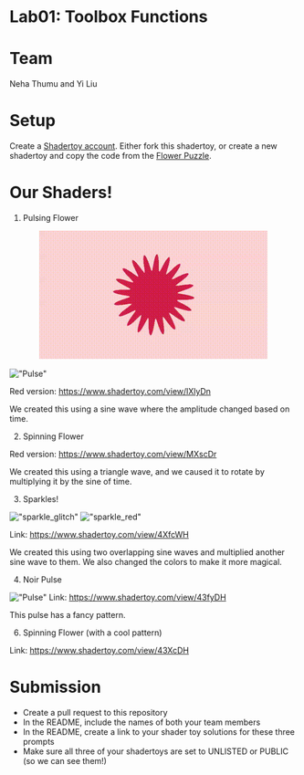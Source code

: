 # Lab01: Toolbox Functions

# Team 
Neha Thumu and Yi Liu 

# Setup 

Create a [Shadertoy account](https://www.shadertoy.com/). Either fork this shadertoy, or create a new shadertoy and copy the code from the [Flower Puzzle](https://www.shadertoy.com/view/NsVBzy).

# Our Shaders!

1. Pulsing Flower

<p align="center">
  <img src="https://github.com/thumun/lab01-toolbox-functions/blob/main/pulse.gif?raw=true"/>
</p>

!["Pulse"]("https://github.com/thumun/lab01-toolbox-functions/blob/main/pulse.gif?raw=true")

Red version: https://www.shadertoy.com/view/lXlyDn 

We created this using a sine wave where the amplitude changed based on time. 

2. Spinning Flower

Red version: https://www.shadertoy.com/view/MXscDr

We created this using a triangle wave, and we caused it to rotate by multiplying it by the sine of time. 

3. Sparkles!

!["sparkle_glitch"]("https://github.com/thumun/lab01-toolbox-functions/blob/main/glitch_sparkle.gif?raw=true")
!["sparkle_red"]("https://github.com/thumun/lab01-toolbox-functions/blob/main/red_sparkle.gif?raw=true")

Link: https://www.shadertoy.com/view/4XfcWH

We created this using two overlapping sine waves and multiplied another sine wave to them. We also changed the colors to make it more magical. 

4. Noir Pulse
   
!["Pulse"]("https://github.com/thumun/lab01-toolbox-functions/blob/main/noir_pulse.gif?raw=true")
Link: https://www.shadertoy.com/view/43fyDH

This pulse has a fancy pattern. 

6. Spinning Flower (with a cool pattern)

Link: https://www.shadertoy.com/view/43XcDH

# Submission
- Create a pull request to this repository
- In the README, include the names of both your team members
- In the README, create a link to your shader toy solutions for these three prompts
- Make sure all three of your shadertoys are set to UNLISTED or PUBLIC (so we can see them!)
